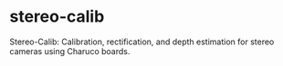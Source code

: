 # stereo-calib
Stereo-Calib: Calibration, rectification, and depth estimation for stereo cameras using Charuco boards.
